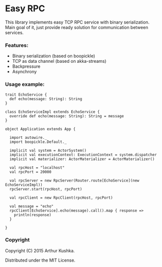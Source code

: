 Easy RPC
=========================

This library implements easy TCP RPC service with binary serialization.
Main goal of it, just provide ready solution for communication between services.

### Features:
* Binary serialization (based on boopickle)
* TCP as data channel (based on akka-streams)
* Backpressure
* Asynchrony

### Usage example:
```
trait EchoService {
  def echo(message: String): String
}

class EchoServiceImpl extends EchoService {
  override def echo(message: String): String = message
}

object Application extends App {

  import autowire._
  import boopickle.Default._
  
  implicit val system = ActorSystem()
  implicit val executionContext: ExecutionContext = system.dispatcher
  implicit val materializer: ActorMaterializer = ActorMaterializer()

  val rpcHost = "localhost"
  val rpcPort = 20000

  val rpcServer = new RpcServer(Router.route[EchoService](new EchoServiceImpl))
  rpcServer.start(rpcHost, rpcPort)
  
  val rpcClient = new RpcClient(rpcHost, rpcPort)
  
  val message = "echo"
  rpcClient[EchoService].echo(message).call().map { response =>
    println(response)
  }
  
}
```

### Copyright
Copyright (C) 2015 Arthur Kushka.

Distributed under the MIT License.
